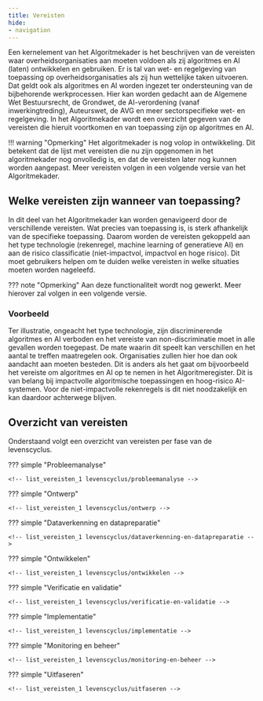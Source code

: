 ```yaml
---
title: Vereisten
hide:
- navigation
---
```


Een kernelement van het Algoritmekader is het beschrijven van de vereisten waar overheidsorganisaties aan moeten voldoen als zij algoritmes en AI (laten) ontwikkelen en gebruiken. 
Er is tal van wet- en regelgeving van toepassing op overheidsorganisaties als zij hun wettelijke taken uitvoeren. 
Dat geldt ook als algoritmes en AI worden ingezet ter ondersteuning van de bijbehorende werkprocessen. 
Hier kan worden gedacht aan de Algemene Wet Bestuursrecht, de Grondwet, de AI-verordening (vanaf inwerkingtreding), Auteurswet, de AVG en meer sectorspecifieke wet- en regelgeving. 
In het Algoritmekader wordt een overzicht gegeven van de vereisten die hieruit voortkomen en van toepassing zijn op algoritmes en AI. 

!!! warning "Opmerking"
    Het algoritmekader is nog volop in ontwikkeling. 
    Dit betekent dat de lijst met vereisten die nu zijn opgenomen in het algoritmekader nog onvolledig is, en dat de vereisten later nog kunnen worden aangepast. 
    Meer vereisten volgen in een volgende versie van het Algoritmekader. 

## Welke vereisten zijn wanneer van toepassing?
In dit deel van het Algoritmekader kan worden genavigeerd door de verschillende vereisten. 
Wat precies van toepassing is, is sterk afhankelijk van de specifieke toepassing. 
Daarom worden de vereisten gekoppeld aan het type technologie (rekenregel, machine learning of generatieve AI) en aan de risico classificatie (niet-impactvol, impactvol en hoge risico). 
Dit moet gebruikers helpen om te duiden welke vereisten in welke situaties moeten worden nageleefd. 

??? note "Opmerking"
    Aan deze functionaliteit wordt nog gewerkt. Meer hierover zal volgen in een volgende versie. 

### Voorbeeld
Ter illustratie, ongeacht het type technologie, zijn discriminerende algoritmes en AI verboden en het vereiste van non-discriminatie moet in alle gevallen worden toegepast. 
De mate waarin dit speelt kan verschillen en het aantal te treffen maatregelen ook. 
Organisaties zullen hier hoe dan ook aandacht aan moeten besteden. 
Dit is anders als het gaat om bijvoorbeeld het vereiste om algoritmes en AI op te nemen in het Algoritmeregister. 
Dit is van belang bij impactvolle algoritmische toepassingen en hoog-risico AI-systemen. 
Voor de niet-impactvolle rekenregels is dit niet noodzakelijk en kan daardoor achterwege blijven. 

## Overzicht van vereisten

Onderstaand volgt een overzicht van vereisten per fase van de levenscyclus. 

??? simple "Probleemanalyse"

    <!-- list_vereisten_1 levenscyclus/probleemanalyse -->

??? simple "Ontwerp"

    <!-- list_vereisten_1 levenscyclus/ontwerp -->

??? simple "Dataverkenning en datapreparatie"

    <!-- list_vereisten_1 levenscyclus/dataverkenning-en-datapreparatie -->

??? simple "Ontwikkelen"

    <!-- list_vereisten_1 levenscyclus/ontwikkelen -->

??? simple "Verificatie en validatie"

    <!-- list_vereisten_1 levenscyclus/verificatie-en-validatie -->
    
??? simple "Implementatie"

    <!-- list_vereisten_1 levenscyclus/implementatie -->
    
??? simple "Monitoring en beheer"

    <!-- list_vereisten_1 levenscyclus/monitoring-en-beheer -->
    
??? simple "Uitfaseren"

    <!-- list_vereisten_1 levenscyclus/uitfaseren -->
